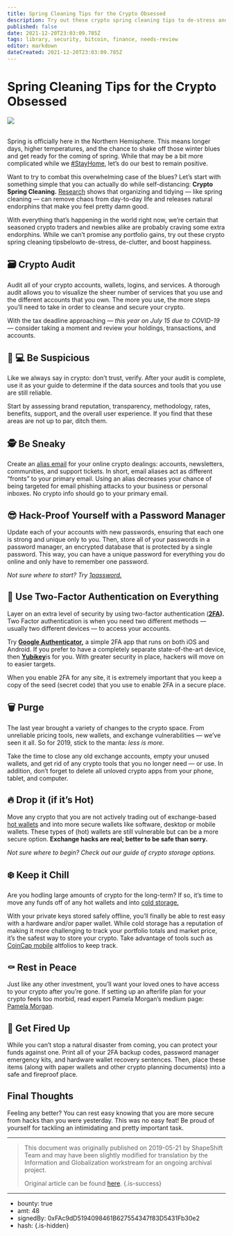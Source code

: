 ```yaml
---
title: Spring Cleaning Tips for the Crypto Obsessed
description: Try out these crypto spring cleaning tips to de-stress and de-clutter.
published: false
date: 2021-12-20T23:03:09.785Z
tags: library, security, bitcoin, finance, needs-review
editor: markdown
dateCreated: 2021-12-20T23:03:09.785Z
---
```


# Spring Cleaning Tips for the Crypto Obsessed

![](https://assets.website-files.com/5e9a09610b7dce71f87f7f17/5e9fe80a9dd5145c4420f4b2_1_usAgggFDV0vp8yL9Te4WCA.png)

<br/>Spring is officially here in the Northern Hemisphere. This means longer days, higher temperatures, and the chance to shake off those winter blues and get ready for the coming of spring. While that may be a bit more complicated while we [#StayHome](https://twitter.com/search?q=%23StayHome&src=typeahead_click), let’s do our best to remain positive.

Want to try to combat this overwhelming case of the blues? Let’s start with something simple that you can actually do while self-distancing: **Crypto Spring Cleaning.** [Research](https://www.prevention.com/health/mental-health/a26010541/marie-kondo-tidying-up-health-benefits/https://www.prevention.com/health/mental-health/a26010541/marie-kondo-tidying-up-health-benefits/) shows that organizing and tidying — like spring cleaning — can remove chaos from day-to-day life and releases natural endorphins that make you feel pretty damn good.

With everything that’s happening in the world right now, we’re certain that seasoned crypto traders and newbies alike are probably craving some extra endorphins. While we can’t promise any portfolio gains, try out these crypto spring cleaning tipsbelowto de-stress, de-clutter, and boost happiness.<br/> 

## 🗃 Crypto **Audit**

Audit all of your crypto accounts, wallets, logins, and services. A thorough audit allows you to visualize the sheer number of services that you use and the different accounts that you own. The more you use, the more steps you’ll need to take in order to cleanse and secure your crypto.

With the tax deadline approaching *— this year on* *July 15 due to COVID-19 —* consider taking a moment and review your holdings, transactions, and accounts.

## 👩 💻 **Be Suspicious**

Like we always say in crypto: don’t trust, verify. After your audit is complete, use it as your guide to determine if the data sources and tools that you use are still reliable.

Start by assessing brand reputation, transparency, methodology, rates, benefits, support, and the overall user experience. If you find that these areas are not up to par, ditch them.

## 🕵️ **Be Sneaky**

Create an [alias email](https://www.popsci.com/set-up-email-alias) for your online crypto dealings: accounts, newsletters, communities, and support tickets. In short, email aliases act as different “fronts” to your primary email. Using an alias decreases your chance of being targeted for email phishing attacks to your business or personal inboxes. No crypto info should go to your primary email.

## 😎 **Hack-Proof Yourself with a Password Manager**

Update each of your accounts with new passwords, ensuring that each one is strong and unique only to you. Then, store all of your passwords in a password manager, an encrypted database that is protected by a single password. This way, you can have a unique password for everything you do online and only have to remember one password.

*Not sure where to start? Try* [*1password.*](https://1password.com/)

## 🔐 **Use Two-Factor Authentication on Everything**

Layer on an extra level of security by using two-factor authentication ([**2FA**](https://medium.com/@ShapeShift.io/what-the-eff-is-2fa-57e1798e88dd)**).** Two Factor authentication is when you need two different methods — usually two different devices — to access your accounts.

Try [**Google Authenticator**](https://support.google.com/accounts/answer/1066447?hl=en)**,** a simple 2FA app that runs on both iOS and Android. If you prefer to have a completely separate state-of-the-art device, then [**Yubikey**](https://www.amazon.com/Yubico-Y-158-YubiKey-4/dp/B018Y1Q71M/ref=as_li_ss_tl?ie=UTF8&linkCode=sl1&tag=bensigmancryp-20&linkId=b6146a7cd95df4efc3b0d6a144ea13ab)is for you. With greater security in place, hackers will move on to easier targets.

When you enable 2FA for any site, it is extremely important that you keep a copy of the seed (secret code) that you use to enable 2FA in a secure place.

## 🗑 Purge

The last year brought a variety of changes to the crypto space. From unreliable pricing tools, new wallets, and exchange vulnerabilities — we’ve seen it all. So for 2019, stick to the manta: *less is more.*

Take the time to close any old exchange accounts, empty your unused wallets, and get rid of any crypto tools that you no longer need — or use. In addition, don’t forget to delete all unloved crypto apps from your phone, tablet, and computer.

## 🔥 Drop it (if it’s Hot)

Move any crypto that you are not actively trading out of exchange-based [hot wallets](https://medium.com/shapeshift-stories/https-medium-com-shapeshift-io-crypto-storage-a-simple-guide-65cfcb1553f) and into more secure wallets like software, desktop or mobile wallets. These types of (hot) wallets are still vulnerable but can be a more secure option. **Exchange hacks are real; better to be safe than sorry.**

*Not sure where to begin? Check out our guide of crypto storage options.* 

## ❄️ Keep it Chill

Are you hodling large amounts of crypto for the long-term? If so, it’s time to move any funds off of any hot wallets and into [cold storage.](https://medium.com/shapeshift-stories/https-medium-com-shapeshift-io-crypto-storage-a-simple-guide-65cfcb1553f)

With your private keys stored safely offline, you’ll finally be able to rest easy with a hardware and/or paper wallet. While cold storage has a reputation of making it more challenging to track your portfolio totals and market price, it’s the safest way to store your crypto. Take advantage of tools such as [CoinCap mobile](https://itunes.apple.com/us/app/coincap/id1074052280?mt=8&ign-mpt=uo%3D4) altfolios to keep track.

## ⚰️ Rest in Peace

Just like any other investment, you’ll want your loved ones to have access to your crypto after you’re gone. If setting up an afterlife plan for your crypto feels too morbid, read expert Pamela Morgan’s medium page: [Pamela Morgan](https://medium.com/u/7855dcf0e968?source=post_page-----5a04d8258510----------------------).

## 🚒 **Get Fired Up**

While you can’t stop a natural disaster from coming, you can protect your funds against one. Print all of your 2FA backup codes, password manager emergency kits, and hardware wallet recovery sentences. Then, place these items (along with paper wallets and other crypto planning documents) into a safe and fireproof place.

## Final Thoughts

Feeling any better? You can rest easy knowing that you are more secure from hacks than you were yesterday. This was no easy feat! Be proud of yourself for tackling an intimidating and pretty important task.

---

> This document was originally published on 2019-05-21 by ShapeShift Team and may have been slightly modified for translation by the Information and Globalization workstream for an ongoing archival project.
>
> Original article can be found [here](https://shapeshift.com/library/spring-cleaning-tips-for-the-crypto-obsessed).
{.is-success}

---

- bounty: true
- amt: 48
- signedBy: 0xFAc9dD5194098461B627554347f83D5431Fb30e2
- hash: 
{.is-hidden}
